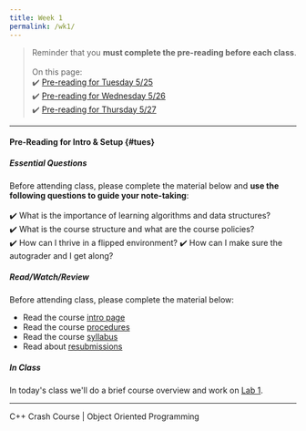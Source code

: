 ```yaml
---
title: Week 1
permalink: /wk1/
---
```


> Reminder that you **must complete the pre-reading before each class**.
<br><br>
On this page:  
✔️ [Pre-reading for Tuesday 5/25](#tues)  
✔️ [Pre-reading for Wednesday 5/26](#weds)  
✔️ [Pre-reading for Thursday 5/27](#thurs)

---

#### Pre-Reading for Intro & Setup {#tues}

##### Essential Questions
Before attending class, please complete the material below and **use the following questions to guide your note-taking**:  
<br>
✔️ What is the importance of learning algorithms and data structures?  
✔️ What is the course structure and what are the course policies?  
✔️ How can I thrive in a flipped environment?
✔️ How can I make sure the autograder and I get along?

##### Read/Watch/Review
Before attending class, please complete the material below:
- Read the course [intro page](/)
- Read the course [procedures](/procs)
- Read the course [syllabus](/syllabus)
- Read about [resubmissions](/resubmissions)

##### In Class
In today's class we'll do a brief course overview and work on [Lab 1](/lab01).

---

C++ Crash Course | Object Oriented Programming 
